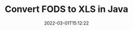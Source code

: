 ---
############################# Static ############################
layout: "auto-gen-conversion"
date: 2022-03-01T15:12:22
draft: false
otherformats: csv dif epub fods htm html json mht mhtml ods pdf sxc tex tsv xlam xls xlsb xlsm xlsx xlt xltm xltx xml xps
breadcrumb: FODS to XLS in Java

############################# Head ############################
head_title: "FODS to XLS Converter in Java"
head_description: "Convert FODS to XLS in Java using a few lines of code. Use the GroupDocs Document Conversion API to convert over 160 file formats."

############################# Header ############################
title: "Convert FODS to XLS in Java"
description: "FODS to XLS conversion with a few lines of Java code"
bg_image: "https://cms.admin.containerize.com/templates/aspose/App_Themes/V3/images/bg/header1.png"
bg_overlay: false
button:
    enable: true

############################# SubMenu ############################
submenu:
    enable: true

    left:
        img_alt: "GroupDocs.Conversion for Java"
        image: "https://cms.admin.containerize.com/templates/groupdocs/images/product-logos/90x90-noborder/groupdocs-conversion-java.png"
        product: "GroupDocs.Conversion"
        platform: "Java"



############################# About ############################
about:
    enable: true
    title: "About GroupDocs.Conversion for Java API"
    content: |
        [GroupDocs.Conversion for Java](https://products.groupdocs.com/conversion/java/) can be used to convert Microsoft Word, Excel, PowerPoint, PDF, Visio and other formats. GroupDocs.Conversion is a standalone API that is suitable for back-end and internal systems where high performance is required. It does not depend on any software such as Microsoft or Open Office.
    

overview:
    enable: true
    content: |
        Convert your FODS files to XLS in Java easily. You can use just a couple of Java code lines in any platform of your choice like - Windows, Linux, macOS.
        You can try FODS to XLS conversion for free and evaluate conversion results quality.  Along with simple file conversion scenarios you can try more advanced options for loading source FODS file and for saving output XLS result. 
        
        For example, for the source FODS file you may use the following load options:

        * auto-detect file format;
        * specify password for protected files (if file format supports it);
        * replace missing fonts to preserve document appearance.
        
        There are also advanced convert options for the XLS file:

        * convert specific document page or page range;
        * add a watermark to the converted XLS file and many more.

        Once conversion is completed you can save your XLS file to the local file path or any third-party storage like FTP, Amazon S3, Google Drive, Dropbox etc. Please note - to convert FODS to XLS there is no need for any additional software installed - like MS Office, Open Office, Adobe Acrobat Reader etc.


############################# Steps ############################
steps:
    enable: true
    title_left: "Steps to convert FODS to XLS in Java"
    content_left: |
        [GroupDocs.Conversion for Java](https://products.groupdocs.com/conversion/java/) makes it easy for developers to convert a FODS file to XLS with a few lines of code.
        
        * Create an instance of the Converter class and provide the file FODS with the full path
        * Create and set ConvertOptions for XLS type.
        * Call the Converter.Convert method and pass the full path and format (XLS) as a parameter

    title_right: "System Requirements"
    content_right: |
        Basic conversion with GroupDocs.Conversion for Java can be done in just a few simple steps. Our APIs are supported on all major platforms and operating systems. Before executing the code below, make sure you have the following prerequisites installed on your system.

        * Operating systems: Microsoft Windows, Linux, MacOS
        * Development environments: NetBeans, Intellij IDEA, Eclipse, etc.
        * Java runtime: J2SE 6.0 and above
        * Get the latest GroupDocs.Conversion for Java from [Maven](https://repository.groupdocs.com/webapp/#/artifacts/browse/tree/General/repo/com/groupdocs/groupdocs-conversion)
         
    code: |
        ```java    
        // Load source file FODS for conversion
        Converter converter = new Converter("input.fods");
        // Prepare conversion options for target format XLS
        ConvertOptions convertOptions = new FileType().fromExtension("xls").getConvertOptions();
        // Convert to XLS format
        converter.convert("output.xls", convertOptions);
        ```

demos:
    enable: true
    title: "FODS to XLS Live Demo"
    content: |
       Convert FODS to XLS now by visiting the [GroupDocs.Conversion App](https://products.groupdocs.app/conversion/family) website. Online demo has the following advantages
          

more_formats:
    enable: true
    title: "Other supported FODS conversions in Java"
    content: "You can also convert FODS to many other file formats. Please see the list below."
       
       
back_to_top:
    enable: true
---